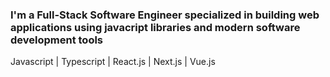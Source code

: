 ### I'm a Full-Stack Software Engineer specialized in building web applications using javacript libraries and modern software development tools

Javascript | Typescript | React.js | Next.js | Vue.js

